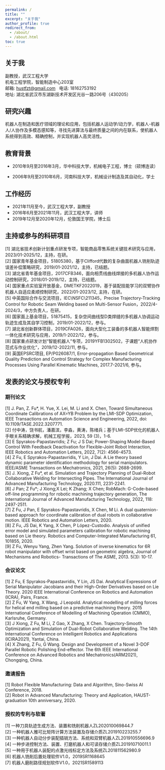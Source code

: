 ```yaml
---
permalink: /
title: ""
excerpt: "关于我"
author_profile: true
redirect_from:
  - /about/
  - /about.html
toc: true
---
```


## 关于我

副教授，武汉工程大学  <br>
机电工程学院，智能制造中心203室 <br>
邮箱: hustfzt@gmail.com   &nbsp;&nbsp;电话: 18162753192<br>
地址: 湖北省武汉市东湖新技术开发区光谷一路206号（430205）


## 研究兴趣

机器人在制造和医疗领域的理论和应用，包括机器人运动学/动力学，机器人-机器人/人协作及多模态感知等，寻找先进算法与最终质量之间的内在联系，使机器人系统得到高效、精确控制，并实现机器人高灵活性。

## 教育背景

* 2010年9月至2016年3月，华中科技大学，机械电子工程，博士（硕博连读）

* 2006年9月至2010年6月，河南科技大学，机械设计制造及其自动化，学士

## 工作经历

* 2021年11月至今，武汉工程大学，副教授
* 2016年6月至2021年11月，武汉工程大学，讲师
* 2019年12月至2020年12月，伦敦国王学院，博士后

## 主持或参与的科研项目

[1]	湖北省技术创新计划重点研发专项，智能商品零售系统关键技术研究与应用，2023/01-2025/12，主持，在研。 <br>
[2]	国家青年基金项目，51805380，基于Clifford代数的复杂曲面机器人铣削轨迹误差补偿策略研究，2019/01-2021/12，主持，已结题。 <br>
[3]	湖北省青年基金项目，2017CFB346，面向相贯线曲线焊接的多机器人协作运动控制研究，2018/01-2019/12，主持，已结题。 <br>
[4]	国家重点实验室开放基金，DMETKF2022019，基于装配技能学习的双臂协作机器人自适应柔顺控制研究，2022/01-2023/12, 主持，在研。 <br>
[5]	中英国际合作与交流项目，IEC\NSFC\211345，Precise Trajectory-Tracking Control for Robotic Seam Welding based on Multi-Sensor Fusion，2022/4-2024/3，中方负责人，在研。 <br>
[6]	国家面上基金项目，51875415，复杂空间曲线型D类焊缝的多机器人协调运动轨迹生成及其自学习控制，2019/01-2022/12，参与。 <br>
[7]	湖北省创新群体项目，2019CFA026，面向大型化工装备的多机器人智能焊割一体化技术研究与应用，2019/1-2022/12，参与。 <br>
[8]	国家重点研发计划“智能机器人”专项，2019YFB1302502，子课题“人机协作范式与作业优化”，2019/12-2022/11, 参与。 <br>
[9]	英国EPSRC项目, EP/P026087/1, Error-propagation Based Geometrical Quality Prediction and Control Strategy for Complex Manufacturing Processes Using Parallel Kinematic Machines, 2017.7-2021/6, 参与。

## 发表的论文与授权专利

### 期刊论文

[1]	 J. Pan, Z. Fu*, H. Yue, X. Lei, M. Li and X. Chen, Toward Simultaneous Coordinate Calibrations of AX=YB Problem by the LMI-SDP Optimization, IEEE Transactions on Automation Science and Engineering, 2022, doi: 10.1109/TASE.2022.3207771.<br>
[2]	付中涛，饶书航，潘嘉滨，李淼，黄涛，陈绪兵；基于LMI-SDP优化的机器人手眼关系精确求解，机械工程学报，2023, 59 (3)，1-6.<br>
[3]	E Spyrakos-Papastavridis; Z Fu; J S Dai; Power-Shaping Model-Based Control With Feedback Deactivation for Flexible-Joint Robot Interaction, IEEE Robotics and Automation Letters, 2022, 7(2): 4566-4573.<br>
[4]	Z Fu, E Spyrakos-Papastavridis, Y Lin, J Dai. A Lie theory based dynamic parameter identification methodology for serial manipulators. IEEE/ASME Transactions on Mechatronics, 2021, 26(5): 2688-2699.<br>
[5]	J. Xiong, Z Fu*, et al. Simulation and Trajectory Planning of Dual-Robot Collaborative Welding for Intersecting Pipes. The International Journal of Advanced Manufacturing Technology, 2020.111, 2231-2241.<br>
[6]	J Pan; Z Fu*; J Xiong;X Lei; K Zhang; X Chen; RobMach: G-Code-based off-line programming for robotic machining trajectory generation, The International Journal of Advanced Manufacturing Technology, 2022, 118: 2497-2511. <br>
[7]	Z Fu, J Pan, E Spyrakos-Papastavridis, X Chen, M Li. A dual quaternion-based approach for coordinate calibration of dual robots in collaborative motion. IEEE Robotics and Automation Letters, 2020.<br>
[8]	Z Fu, JS Dai, K Yang, X Chen, P López-Custodio. Analysis of unified error model and simulated parameters calibration for robotic machining based on Lie theory. Robotics and Computer-Integrated Manufacturing 61, 101855, 2020.<br>
[9]	Z Fu, Wenyu Yang, Zhen Yang. Solution of inverse kinematics for 6R robot manipulator with offset wrist based on geometric algebra, Journal of Mechanisms and Robotics- Transactions of The ASME, 2013. 5(3): 10-17.<br>

### 会议论文

[1]	Z Fu, E Spyrakos-Papastavridis, Y Lin, JS Dai. Analytical Expressions of Serial Manipulator Jacobians and their High-Order Derivatives based on Lie Theory. 2020 IEEE International Conference on Robotics and Automation (ICRA), Pairs, France.<br>
[2]	Z Fu, W Yang, X Wang, J Leopold. Analytical modelling of milling forces for helical end milling based on a predictive machining theory. 2015 International Conference of Modelling of Machining Operation (CMMO), Karlsruhe, Germany.<br>
[3]	J Xiong, Z Fu, M Li, Z Gao, X Zhang, X Chen. Trajectory-Smooth Optimization and Simulation of Dual-Robot Collaborative Welding. The 14th International Conference on Intelligent Robotics and Applications (ICIRA2021), Yantai, China.<br>
[4]	X Zhang, Z Fu, G Wang. Design and Development of a Novel 3-DOF Parallel Robotic Polishing End-effector. The 6th IEEE International Conference on Advanced Robotics and Mechatronics(ARM2021), Chongqing, China.

### 邀请报告

[1]	Robot Flexible Manufacturing: Data and Algorithm, Sino-Swiss AI Conference, 2018.<br>
[2]	Robot in Advanced Manufacturing: Theory and Application, HAUST-graduation 10th anniversary, 2020.<br>

### 授权的专利与软著

[1]	一种刀具轨迹生成方法、装置和铣削机器人ZL202010069844.7<br>
[2]	一种机器人雅可比矩阵计算方法装置及存储介质ZL201910223255.7<br>
[3]	一种机器人自动分步装配插销方法、系统和双臂机器人ZL201910556696.9<br>
[4]	一种步进控制方法、装置、打磨机器人和可读存储介质ZL201910710011.1<br>
[5]	一种用于机器人装配的点激光线标定方法及系统ZL201811562980.9<br>
[6]	机器人铣削后置处理软件V1.0，2019SR1168645<br>
[7]	机器人磨削路径规划软件V1.0，2021SR1589113<br>